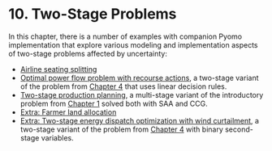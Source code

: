 # 10. Two-Stage Problems

In this chapter, there is a number of examples with companion Pyomo implementation that explore various modeling and implementation aspects of two-stage problems affected by uncertainty:

* [Airline seating splitting](01-airline-seating-allocation.ipynb)
* [Optimal power flow problem with recourse actions](02-opf-linear-decision-rule.ipynb), a two-stage variant of the problem from [Chapter 4](../04/04.00.md) that uses linear decision rules.
* [Two-stage production planning](03-two-stage-production-planning.ipynb), a multi-stage variant of the introductory problem from [Chapter 1](../01/01.00.md) solved both with SAA and CCG.
* [Extra: Farmer land allocation](04-farmer-problem.ipynb)
* [Extra: Two-stage energy dispatch optimization with wind curtailment](05-opf-wind-curtailment.ipynb), a two-stage variant of the problem from [Chapter 4](../04/04.00.md) with binary second-stage variables.